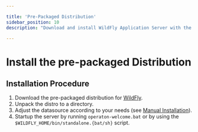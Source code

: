 ```yaml
---

title: 'Pre-Packaged Distribution'
sidebar_position: 10
description: "Download and install WildFly Application Server with the Full Distribution pre-deployed and pre-configured."

---
```

# Install the pre-packaged Distribution

## Installation Procedure

1. Download the pre-packaged distribution for [WildFly](https://downloads.camunda.cloud/release/operaton-bpm/wildfly/).
2. Unpack the distro to a directory.
3. Adjust the datasource according to your needs (see [Manual Installation](manual.md)).
4. Startup the server by running `operaton-welcome.bat` or by using the `$WILDFLY_HOME/bin/standalone.{bat/sh}` script.

